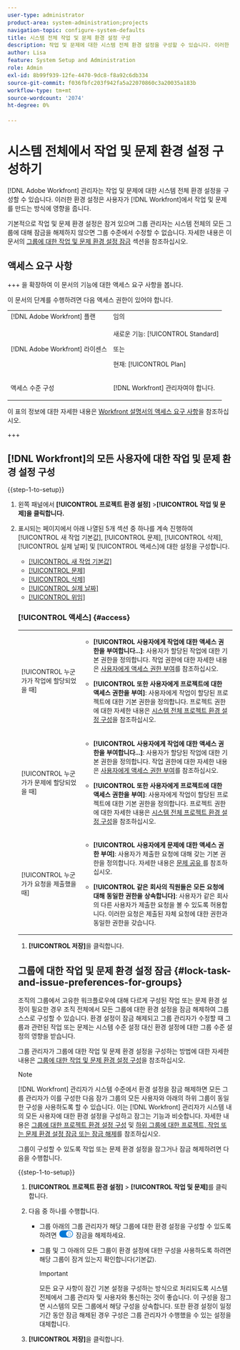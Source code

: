 ```yaml
---
user-type: administrator
product-area: system-administration;projects
navigation-topic: configure-system-defaults
title: 시스템 전체 작업 및 문제 환경 설정 구성
description: 작업 및 문제에 대한 시스템 전체 환경 설정을 구성할 수 있습니다. 이러한 환경 설정은 사용자가 Workfront에서 작업 및 문제를 만드는 방식에 영향을 줍니다.
author: Lisa
feature: System Setup and Administration
role: Admin
exl-id: 8b99f939-12fe-4470-9dc8-f8a92c6db334
source-git-commit: f036fbfc203f942fa5a22070860c3a20035a183b
workflow-type: tm+mt
source-wordcount: '2074'
ht-degree: 0%

---
```


# 시스템 전체에서 작업 및 문제 환경 설정 구성하기

<!-- Audited: 2/2024 -->

<!--DON'T DELETE, DRAFT OR HIDE THIS ARTICLE. IT IS LINKED TO THE PRODUCT, THROUGH THE CONTEXT SENSITIVE HELP LINKS.
Linked to Converting Issues.-->

[!DNL Adobe Workfront] 관리자는 작업 및 문제에 대한 시스템 전체 환경 설정을 구성할 수 있습니다. 이러한 환경 설정은 사용자가 [!DNL Workfront]에서 작업 및 문제를 만드는 방식에 영향을 줍니다.

기본적으로 작업 및 문제 환경 설정은 잠겨 있으며 그룹 관리자는 시스템 전체의 모든 그룹에 대해 잠금을 해제하지 않으면 그룹 수준에서 수정할 수 없습니다. 자세한 내용은 이 문서의 [그룹에 대한 작업 및 문제 환경 설정 잠금](#lock-task-and-issue-preferences-for-groups) 섹션을 참조하십시오.


## 액세스 요구 사항

+++ 을 확장하여 이 문서의 기능에 대한 액세스 요구 사항을 봅니다.

이 문서의 단계를 수행하려면 다음 액세스 권한이 있어야 합니다.

<table style="table-layout:auto"> 
 <col> 
 <col> 
 <tbody> 
  <tr> 
   <td role="rowheader">[!DNL Adobe Workfront] 플랜</td> 
   <td>임의</td> 
  </tr> 
  <tr> 
   <td role="rowheader">[!DNL Adobe Workfront] 라이센스</td> 
   <td><p>새로운 기능: [!UICONTROL Standard]</p>
   또는
   <p>현재: [!UICONTROL Plan]</p></td> 
  </tr> 
  <tr> 
   <td role="rowheader">액세스 수준 구성</td> 
   <td> <p>[!DNL Workfront] 관리자여야 합니다.</p> </td> 
  </tr> 
 </tbody> 
</table>

이 표의 정보에 대한 자세한 내용은 [Workfront 설명서의 액세스 요구 사항](/help/quicksilver/administration-and-setup/add-users/access-levels-and-object-permissions/access-level-requirements-in-documentation.md)을 참조하십시오.

+++

## [!DNL Workfront]의 모든 사용자에 대한 작업 및 문제 환경 설정 구성

{{step-1-to-setup}}

1. 왼쪽 패널에서 **[!UICONTROL 프로젝트 환경 설정]** >**[!UICONTROL 작업 및 문제]을 클릭합니다.**

1. 표시되는 페이지에서 아래 나열된 5개 섹션 중 하나를 계속 진행하여 [!UICONTROL 새 작업 기본값], [!UICONTROL 문제], [!UICONTROL 삭제], [!UICONTROL 실제 날짜] 및 [!UICONTROL 액세스]에 대한 설정을 구성합니다.

   * [[!UICONTROL 새 작업 기본값]](#new-task-defaults)
   * [[!UICONTROL 문제]](#issues)
   * [[!UICONTROL 삭제]](#deletion)
   * [[!UICONTROL 실제 날짜]](#actual-dates)
   * [[!UICONTROL 위임]](#delegation)

   <!--
<li class="preview" data-mc-conditions="QuicksilverOrClassic.Draft mode"><a href="#work-on-it" class="MCXref xref">작업</a> </li>
  —&gt;

* [[!UICONTROL 액세스]](#access)

### [!UICONTROL 새 작업 기본값] {#new-task-defaults}

<table style="table-layout:auto"> 
  <col> 
  <col> 
  <tbody> 
    <tr> 
    <td role="rowheader">[!UICONTROL 시작 날짜]</td> 
    <td> <p>프로젝트 관리자의 새 작업에 대한 기본 시작 날짜를 결정합니다. 새 작업의 시작 일자는 프로젝트의 계획된 시작 일자 또는 작업이 생성된 날짜일 수 있습니다.</p> </td> 
    </tr> 
    <tr> 
    <td role="rowheader"> <p>[!UICONTROL 기간 유형] </p> </td> 
    <td> <p>리소스 수(및 할당 백분율)와 작업 기간 또는 총 작업량 간의 관계를 결정합니다. 자세한 내용은 <a href="../../../manage-work/tasks/taskdurtn/task-duration-duration-type.md" class="MCXref xref">작업 기간 및 기간 유형</a>을 참조하세요.</p> </td> 
    </tr> 
    <tr> 
    <td role="rowheader">[!UICONTROL Revenue Type]</td> 
    <td> <p>작업에 대한 계획 및 실제 수익 추정치를 계산합니다. <strong>[!UICONTROL Revenue Type]</strong>이(가) <strong>[!UICONTROL Not Billable]</strong>(으)로 설정된 경우 계획된 시간과 기록된 실제 시간은 작업에 대한 예상 수익을 생성하지 않으며 작업에 대한 작업이 프로젝트 수준 매출에 기여하지 않습니다.</p> </td> 
    </tr> 
    <tr> 
    <td role="rowheader">[!UICONTROL 비용 유형]</td> 
    <td> <p>작업의 계획 및 실제 비용 추정치를 계산합니다. <strong>[!UICONTROL No Cost]</strong>(으)로 설정된 경우 계획된 시간과 기록된 실제 시간이 작업에 대한 계획된 또는 실제 비용 예측을 생성하지 않으며 작업에 대한 작업이 프로젝트 수준 비용에 기여하지 않습니다.</p> </td> 
    </tr> 
  </tbody> 
</table>

### 문제 {#issues}

<table style="table-layout:auto"> 
  <col> 
  <col> 
  <tbody> 
    <tr> 
    <td role="rowheader">[!UICONTROL 해결 중 오브젝트의 상태가 변경되면 해결 가능한 문제 상태를 자동으로 업데이트]</td> 
    <td> <p>누군가 문제를 프로젝트 또는 작업으로 변환할 때 원래 문제와 변환된 프로젝트 또는 작업이 모두 해결 중인 오브젝트가 됩니다. 이 설정을 사용하면 원래 문제의 해결 방법을 해결 가능한 개체의 해결 방법에 연결할 수 있습니다. 개체 확인에 대한 자세한 내용은 <a href="../../../manage-work/issues/convert-issues/resolving-and-resolvable-objects.md" class="MCXref xref">해결 및 해결 가능한 개체 개요 </a>을(를) 참조하십시오.</p> <p>이 설정을 적용하려면 <strong>[!UICONTROL 원래 문제를 유지하고 해결 방법을 작업]</strong>에 연결하는 옵션을 선택해야 합니다.</p> 
      <ul> 
      <li>이 설정을 사용하면 문제와 프로젝트 또는 작업 모두에 대해 동일한 키로 사용자 지정 상태를 만들 수 있습니다. 프로젝트 또는 작업(해결 가능한 개체)이 사용자 지정 상태로 전환되면 변경 사항은 문제의 상태도 반영합니다. 상태 키는 문제 및 프로젝트 또는 작업 상태에 대해 동일해야 합니다.</li> 
      <li>이 설정을 사용하지 않으면 해결 중 오브젝트 상태가 사용자 지정 상태가 아닌 기본 상태로 자동 설정됩니다. 기본 상태에 대한 자세한 내용은 <a href="../../../administration-and-setup/customize-workfront/creating-custom-status-and-priority-labels/issue-statuses.md" class="MCXref xref">시스템 문제 상태 목록에 액세스</a>를 참조하십시오.</li> 
      </ul> </td> 
    </tr> 
    <tr> 
    <td role="rowheader" [!UICONTROL>문제를 작업으로 전환할 때]</td> 
    <td> <p>이 섹션의 설정은 문제에서 작업으로 전환 프로세스 중에 발생하는 작업을 결정합니다.</p> 
      <ul> 
      <li> <p><strong>[!UICONTROL 원래 문제를 유지하고 해결 방법을 작업에 연결]</strong>: 문제를 전환할 때 작업이 완료될 때까지 문제로 계속 표시됩니다. 작업이 완료되면 문제의 상태가 자동으로 [!UICONTROL Closed](으)로 변경됩니다. 이 옵션을 선택 취소하면 문제가 삭제됩니다.</p> <p><b>참고</b>:  <p>문제를 삭제할 수 있는 액세스 또는 권한이 없는 사용자는 이 설정의 상태에 관계없이 문제를 전환할 때 문제를 삭제할 수 없습니다. 문제에 대한 액세스 및 권한에 대한 자세한 내용은 다음을 참조하십시오.</p> 
        <ul> 
          <li> <p><a href="../../../administration-and-setup/add-users/configure-and-grant-access/grant-access-issues.md" class="MCXref xref">문제에 대한 액세스 권한 부여</a> </p> </li> 
          <li> <p><a href="../../../workfront-basics/grant-and-request-access-to-objects/share-an-issue.md" class="MCXref xref">문제 공유 </a> </p> </li> 
        </ul> </p> </li> 
      <li><strong>[!UICONTROL 기본 담당자가 작업에 액세스할 수 있도록 허용]</strong>: 기본 담당자(문제 작성자)에게 작업에 대한 보기 액세스 권한을 부여하여 작업을 검토하고 진행 상황을 계속 알려주며 작업의 업데이트 섹션에 주석을 답니다.</li> 
      <li> <p><strong>[!UICONTROL 전환 중에 이러한 설정을 변경할 수 있도록 허용]</strong>: 문제를 전환하는 사용자가 문제를 작업으로 전환하는 동안 이러한 옵션을 변경할 수 있도록 허용합니다.</p></li> 
      </ul> </td> 
    </tr> 
    <tr> 
    <td role="rowheader">[!UICONTROL 문제를 프로젝트로 전환할 때]</td> 
    <td> <p>이 섹션의 설정은 문제에서 프로젝트로 전환 프로세스 중에 발생하는 작업을 결정합니다.</p> 
      <ul> 
      <li> <p><strong>[!UICONTROL 원래 문제를 유지하고 해결 방법을 프로젝트에 연결]</strong>: 문제를 전환할 때 프로젝트가 완료될 때까지 문제로 계속 표시됩니다. 프로젝트가 완료되면 문제의 상태가 자동으로 [!UICONTROL Closed](으)로 변경됩니다. 이 옵션을 선택 취소하면 문제가 삭제됩니다. </p> <p><b>참고</b>:  <p>문제를 삭제할 수 있는 액세스 또는 권한이 없는 사용자는 이 설정의 상태에 관계없이 문제를 전환할 때 문제를 삭제할 수 없습니다. 문제에 대한 액세스 및 권한에 대한 자세한 내용은 다음을 참조하십시오.</p> 
        <ul> 
          <li> <p><a href="../../../administration-and-setup/add-users/configure-and-grant-access/grant-access-issues.md" class="MCXref xref">문제에 대한 액세스 권한 부여</a> </p> </li> 
          <li> <p><a href="../../../workfront-basics/grant-and-request-access-to-objects/share-an-issue.md" class="MCXref xref">문제 공유 </a> </p> </li> 
        </ul> </p> </li> 
      <li><strong>[!UICONTROL 기본 담당자가 프로젝트에 액세스할 수 있도록 허용]</strong>: 기본 담당자(문제 작성자)에게 프로젝트에 대한 보기 액세스 권한을 부여하여 프로젝트를 검토하고 진행 상황을 계속 알려주며 프로젝트의 업데이트 섹션에 주석을 답니다.</li> 
      <li><strong>[!UICONTROL 전환 중에 이러한 설정을 변경할 수 있도록 허용]</strong>: 문제를 전환하는 사용자가 문제를 프로젝트로 전환하는 동안 나열된 옵션을 변경할 수 있도록 허용합니다.</li> 
      </ul> </td>
    </tr> 
  </tbody> 
  </table>

### [!UICONTROL 삭제] {#deletion}

**[!UICONTROL 사용자가 기록된 시간이 있는 작업 및 문제를 삭제할 수 있도록 허용]**: 시간이 기록된 작업 또는 문제의 삭제를 허용할지 여부를 결정할 수 있도록 해줍니다. 이 옵션은 기본적으로 선택되어 있습니다.

>[!TIP]
>
>이 설정은 작업 또는 시간이 기록된 문제가 있는 프로젝트 삭제에도 적용됩니다. 이 설정은 프로젝트에 대해 시간이 직접 기록되는 프로젝트 삭제에는 적용되지 않습니다.

* 이 옵션을 선택하면 작업 또는 문제를 삭제할 때 정보 경고가 표시됩니다. 경고는 작업 또는 문제가 시간을 기록한 경우 프로젝트로 이동되거나 삭제됨을 알려줍니다. [!UICONTROL 설정]의 [!UICONTROL 타임시트 및 시간 환경 설정] 영역에서 시간을 삭제할지 또는 프로젝트로 이동할지 여부를 구성할 수 있습니다. 경고가 표시되었는지 확인하면 작업 또는 문제가 삭제됩니다. 타임시트 및 시간 환경 설정 구성에 대한 자세한 내용은 [타임시트 및 시간 환경 설정 구성](../../../administration-and-setup/set-up-workfront/configure-timesheets-schedules/timesheet-and-hour-preferences.md)을 참조하십시오.

  >[!TIP]
  >
  >시간이 기록된 작업 및 문제가 있는 프로젝트를 삭제하면 기록된 시간이 삭제되거나 [!UICONTROL 설정]의 [!UICONTROL 타임시트 및 시간 환경 설정] 영역에 있는 설정에 따라 유지됩니다. 프로젝트를 삭제할 때 경고 메시지가 표시되지 않습니다.

* 이 옵션을 선택 취소하면 작업 또는 시간이 기록된 문제를 삭제하거나 작업 또는 문제에 대한 시간이 기록된 프로젝트를 삭제할 때 금지 경고가 표시됩니다. 경고는 관리자가 기록된 시간이 있는 작업 또는 문제를 삭제할 수 없도록 지정합니다. 작업, 문제 또는 작업 및 문제에 대한 시간이 기록된 프로젝트는 삭제할 수 없습니다.

### [!UICONTROL 실제 날짜] {#actual-dates}

<table style="table-layout:auto"> 
  <col> 
  <col> 
  <tbody> 
    <tr> 
    <td role="rowheader">[!UICONTROL 작업 또는 문제가 "신규"에서 "진행 중"으로 변경되면 실제 시작 일자를](으)로 설정합니다.</td> 
    <td> <p>작업 또는 문제가 <strong>[!UICONTROL New]</strong>에서 <strong>[!UICONTROL In Progress]</strong>(으)로 이동할 때 실제 시작 날짜가 [!DNL Workfront]에 기록되는 경우 다음 옵션 중 하나를 선택하십시오.</p> 
      <ul> 
      <li><strong>[!UICONTROL Now]:</strong> 실제 시작 날짜가 현재 날짜로 설정되어 있습니다.</li> 
      <li><strong>[!UICONTROL 계획된 시작 일자]:</strong> 실제 시작 일자가 작업 또는 문제의 계획된 시작 일자로 설정됩니다.</li> 
      </ul> </td> 
    </tr> 
    <tr> 
    <td role="rowheader">[!UICONTROL 작업 또는 문제가 완료되면 실제 완료 일자를](으)로 설정하십시오.</td> 
    <td> <p>작업 또는 문제가 완료될 때 실제 완료 날짜가 [!DNL Workfront]에 기록되는 경우 다음 옵션 중 하나를 선택하십시오.</p> 
      <ul> 
      <li><strong>[!UICONTROL Now]:</strong> 실제 완료 날짜가 현재 날짜로 설정되어 있습니다.</li> 
      <li> <p><strong>[!UICONTROL 계획된 완료 일자]:</strong> 실제 완료 일자가 작업 또는 문제의 계획된 완료 일자로 설정됩니다.</p> </li> 
      </ul> </td> 
    </tr> 
  </tbody> 
</table>

### 위임

**[!UICONTROL 사용자가 자신의 작업 및 문제를 위임하도록 허용]** 설정을 사용하면 의 모든 사용자가 자신의 작업을 다른 사용자에게 임시로 위임할 수 있습니다.

이 설정을 사용하면 사용자에게 다음이 표시됩니다.

* [!UICONTROL Home] 영역의 [!UICONTROL Delegate] 링크 여기에서 승인 또는 작업 및 문제 할당을 위임할 수 있습니다.
* 작업 또는 문제 헤더의 [!UICONTROL 할당 및 위임] 영역에서 작업 또는 문제가 다른 사용자에게 위임되었음을 나타냅니다.

  [!UICONTROL 사용자가 자신의 작업 및 문제를 위임하도록 허용] 설정을 사용하지 않도록 설정하면 현재 예약된 위임이 중지되고 위임된 사용자는 위임이 중지되었다는 이메일 알림을 받게 됩니다.

다른 사용자에게 작업을 위임하는 방법에 대한 자세한 내용은 다음 문서를 참조하십시오.

* [작업 위임 개요](../../../manage-work/delegate-work/delegate-work-overview.md)
* [작업 및 문제 위임 관리](../../../manage-work/delegate-work/how-to-delegate-work.md)

<!--
<p><strong>Work On It</strong></p>
This was a Ninja story in Summer/Fall 2020 that may never be implemented Leaving it here drafted in case Ninja decides to add it.</p>
Here's what Jeremy Flores says on 12/1/20:</p>
I have not had a chance to follow up with customers to verify if this is still a need. It has not come up organically. I can follow up with a few customers, but overall I would say that we're probably safe to move on and just mark what we've done to support this as complete. It could still come up but I don't want to push it unless customers really want it.</p>
<p>You can replace the Work On It button with a Start button. When a user assigned to a task or issue clicks Start, the status and Actual Start Date of the work item update automatically, letting others know that the user started work.</p>
<p>Workfront's default Work On It button also signals that a user started work on a task or issue, but it doesn't update the status and Actual Start Date.</p>
<p>To switch to the Start button:</p>
<ol>
<li value="1"> <p>Select <strong>Change the Work On It button to a Start button to automatically update the status of an item</strong>.</p> </li>
<li value="2"> <p>In the lists of check boxes that display below this option, select one or more statuses for each work item type.</p> <p>With multiple statuses selected here, when a user clicks Start on a work item, a drop-down menu lets the user choose a status for the item.</p> </li>
</ol> <note type="note">
<ul class="preview">
<li>Making this change does not affect tasks and issues where the Actual Start Date was already updated. For these, the button displays as Work On It even if it is replaced with the Start button.</li>
<li>If you select New as a status for a work item type (in step 2 above), the Actual Start Date does not update when a user clicks the Start button and then chooses New. This is because a Workfront item is not yet in progress (therefore not yet started) when New is its current status.</li>
<li>This setting is not currently available in
<ul>
<li>The Workfront Mobile App</li>
<li>Workfront for Office 365</li>
<li>Workfront email notifications</li>
</ul></li>
<li>This setting can be configured both at the system level and at the Team level. Enabling the Start button for everyone in the system automatically disables the same setting at the Team level.</li>
<li>If the Work On It setting is enabled, then disabled, tasks and issues function with a Work On It button the way they did before.</li>
</ul>
</note>
-->

### [!UICONTROL 액세스] {#access}

<table style="table-layout:auto"> 
  <col> 
  <col> 
  <tbody> 
    <tr> 
    <td role="rowheader">[!UICONTROL 누군가가 작업에 할당되었을 때]</td> 
    <td> 
      <ul> 
      <li><strong>[!UICONTROL 사용자에게 작업에 대한 액세스 권한을 부여합니다...]</strong>: 사용자가 할당된 작업에 대한 기본 권한을 정의합니다. 작업 권한에 대한 자세한 내용은 <a href="../../../administration-and-setup/add-users/configure-and-grant-access/grant-access-other-users.md" class="MCXref xref">사용자에게 액세스 권한 부여</a>를 참조하십시오.</li> 
      <li> <p><strong>[!UICONTROL 또한 사용자에게 프로젝트에 대한 액세스 권한을 부여]</strong>: 사용자에게 작업이 할당된 프로젝트에 대한 기본 권한을 정의합니다. 프로젝트 권한에 대한 자세한 내용은 <a href="../../../administration-and-setup/set-up-workfront/configure-system-defaults/set-project-preferences.md" class="MCXref xref">시스템 전체 프로젝트 환경 설정 구성</a>을 참조하십시오.</p> </li> 
      </ul> </td> 
    </tr> 
    <tr> 
    <td role="rowheader">[!UICONTROL 누군가가 문제에 할당되었을 때]</td> 
    <td> 
      <ul> 
      <li><strong>[!UICONTROL 사용자에게 작업에 대한 액세스 권한을 부여합니다...]</strong>: 사용자가 할당된 작업에 대한 기본 권한을 정의합니다. 작업 권한에 대한 자세한 내용은 <a href="../../../administration-and-setup/add-users/configure-and-grant-access/grant-access-other-users.md" class="MCXref xref">사용자에게 액세스 권한 부여</a>를 참조하십시오.</li> 
      <li> <p><strong>[!UICONTROL 또한 사용자에게 프로젝트에 대한 액세스 권한을 부여]</strong>: 사용자에게 작업이 할당된 프로젝트에 대한 기본 권한을 정의합니다. 프로젝트 권한에 대한 자세한 내용은 <a href="../../../administration-and-setup/set-up-workfront/configure-system-defaults/set-project-preferences.md" class="MCXref xref">시스템 전체 프로젝트 환경 설정 구성</a>을 참조하십시오.</p> </li> 
      </ul> </td> 
    </tr> 
    <tr> 
    <td role="rowheader">[!UICONTROL 누군가가 요청을 제출했을 때]</td> 
    <td> 
      <ul> 
      <li><strong>[!UICONTROL 사용자에게 문제에 대한 액세스 권한 부여]</strong>: 사용자가 제출한 요청에 대해 갖는 기본 권한을 정의합니다. 자세한 내용은 <a href="../../../workfront-basics/grant-and-request-access-to-objects/share-an-issue.md" class="MCXref xref">문제 공유 </a>를 참조하십시오.</li> 
      <li> <p><strong>[!UICONTROL 같은 회사의 직원들은 모든 요청에 대해 동일한 권한을 상속합니다]</strong>: 사용자가 같은 회사의 다른 사용자가 제출한 요청을 볼 수 있도록 허용합니다. 이러한 요청은 제출된 자체 요청에 대한 권한과 동일한 권한을 갖습니다.</p> </li> 
      </ul> </td> 
    </tr> 
  </tbody> 
</table>

1. **[!UICONTROL 저장]**&#x200B;을 클릭합니다.

## 그룹에 대한 작업 및 문제 환경 설정 잠금 {#lock-task-and-issue-preferences-for-groups}

조직의 그룹에서 고유한 워크플로우에 대해 다르게 구성된 작업 또는 문제 환경 설정이 필요한 경우 조직 전체에서 모든 그룹에 대한 환경 설정을 잠금 해제하여 그룹 스스로 구성할 수 있습니다. 환경 설정이 잠금 해제되고 그룹 관리자가 수정할 때 그룹과 관련된 작업 또는 문제는 시스템 수준 설정 대신 환경 설정에 대한 그룹 수준 설정의 영향을 받습니다.

그룹 관리자가 그룹에 대한 작업 및 문제 환경 설정을 구성하는 방법에 대한 자세한 내용은 [그룹에 대한 작업 및 문제 환경 설정 구성](../../../administration-and-setup/manage-groups/create-and-manage-groups/configure-task-issue-preferences-group.md)을 참조하십시오.

>[!NOTE]
>
>[!DNL Workfront] 관리자가 시스템 수준에서 환경 설정을 잠금 해제하면 모든 그룹 관리자가 이를 구성한 다음 잠가 그룹의 모든 사용자와 아래의 하위 그룹이 동일한 구성을 사용하도록 할 수 있습니다. 이는 [!DNL Workfront] 관리자가 시스템 내의 모든 사용자에 대한 환경 설정을 구성하고 잠그는 기능과 비슷합니다. 자세한 내용은 [그룹에 대한 프로젝트 환경 설정 구성](../../../administration-and-setup/manage-groups/create-and-manage-groups/configure-project-preferences-group.md) 및 [하위 그룹에 대한 프로젝트, 작업 또는 문제 환경 설정 잠금 또는 잠금 해제](../../../administration-and-setup/manage-groups/create-and-manage-groups/lock-or-unlock-a-group-preference.md)를 참조하십시오.

그룹이 구성할 수 있도록 작업 또는 문제 환경 설정을 잠그거나 잠금 해제하려면 다음을 수행합니다.

{{step-1-to-setup}}

1. **[!UICONTROL 프로젝트 환경 설정]** > **[!UICONTROL 작업 및 문제]**&#x200B;를 클릭합니다.

1. 다음 중 하나를 수행합니다.

   * 그룹 아래의 그룹 관리자가 해당 그룹에 대한 환경 설정을 구성할 수 있도록 하려면 ![](assets/unlock-toggle-button.png) 잠금을 해제하세요.
   * 그룹 및 그 아래의 모든 그룹이 환경 설정에 대한 구성을 사용하도록 하려면 해당 그룹이 잠겨 있는지 확인합니다(기본값).

     >[!IMPORTANT]
     >
     >모든 요구 사항이 잠긴 기본 설정을 구성하는 방식으로 처리되도록 시스템 전체에서 그룹 관리자 및 사용자와 통신하는 것이 좋습니다. 이 구성을 잠그면 시스템의 모든 그룹에서 해당 구성을 상속합니다. 또한 환경 설정이 일정 기간 동안 잠금 해제된 경우 구성은 그룹 관리자가 수행했을 수 있는 설정을 대체합니다.

1. **[!UICONTROL 저장]**&#x200B;을 클릭합니다.
